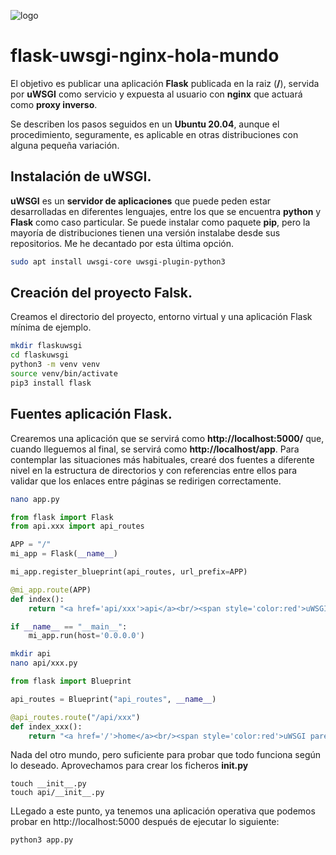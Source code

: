 ![logo](https://raw.github.com/1N0T/images/master/global/1N0T.png)

# flask-uwsgi-nginx-hola-mundo
El objetivo es publicar una aplicación **Flask** publicada en la raiz (**/**), servida por **uWSGI** como servicio y expuesta al usuario con **nginx** que actuará como **proxy inverso**.

Se describen los pasos seguidos en un **Ubuntu 20.04**, aunque el procedimiento, seguramente, es aplicable en otras distribuciones con alguna pequeña variación.

## Instalación de uWSGI.
**uWSGI** es un **servidor de aplicaciones** que puede peden estar desarrolladas en diferentes lenguajes, entre los que se encuentra **python** y **Flask** como caso particular.
Se puede instalar como paquete **pip**, pero la mayoría de distribuciones tienen una versión instalabe desde sus repositorios. Me he decantado por esta última opción.

```bash
sudo apt install uwsgi-core uwsgi-plugin-python3
```
## Creación del proyecto Falsk.
Creamos el directorio del proyecto, entorno virtual y una aplicación Flask mínima de ejemplo.
```bash
mkdir flaskuwsgi
cd flaskuwsgi
python3 -m venv venv
source venv/bin/activate
pip3 install flask
```
## Fuentes aplicación Flask.
Crearemos una aplicación que se servirá como **http://localhost:5000/** que, cuando lleguemos al final, se servirá como **http://localhost/app**. Para contemplar las situaciones más habituales, crearé dos fuentes a diferente nivel en la estructura de directorios y con referencias entre ellos para validar que los enlaces entre páginas se redirigen correctamente.
```bash
nano app.py
```
```python
from flask import Flask
from api.xxx import api_routes

APP = "/"
mi_app = Flask(__name__)

mi_app.register_blueprint(api_routes, url_prefix=APP)

@mi_app.route(APP)
def index():
    return "<a href='api/xxx'>api</a><br/><span style='color:red'>uWSGI parece estar funcionando</span>"

if __name__ == "__main__":
    mi_app.run(host='0.0.0.0')

```
```bash
mkdir api
nano api/xxx.py
```
```python
from flask import Blueprint

api_routes = Blueprint("api_routes", __name__)

@api_routes.route("/api/xxx")
def index_xxx():
    return "<a href='/'>home</a><br/><span style='color:red'>uWSGI parece estar funcionando api/xxx</span>"
```
Nada del otro mundo, pero suficiente para probar que todo funciona según lo deseado. Aprovechamos para crear los ficheros **__init__.py**
```bahs
touch __init__.py
touch api/__init__.py
```
LLegado a este punto, ya tenemos una aplicación operativa que podemos probar en http://localhost:5000 después de ejecutar lo siguiente:
```bash
python3 app.py
```
